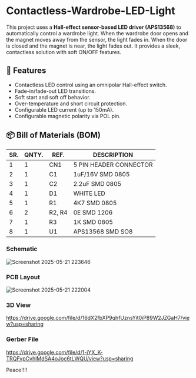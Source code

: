 # Contactless-Wardrobe-LED-Light

This project uses a **Hall-effect sensor-based LED driver (APS13568)** to automatically control a wardrobe light. When the wardrobe door opens and the magnet moves away from the sensor, the light fades in. When the door is closed and the magnet is near, the light fades out. It provides a sleek, contactless solution with soft ON/OFF features.

## 🔧 Features
- Contactless LED control using an omnipolar Hall-effect switch.
- Fade-in/fade-out LED transitions.
- Soft start and soft off behavior.
- Over-temperature and short circuit protection.
- Configurable LED current (up to 150mA).
- Configurable magnetic polarity via POL pin.

## 📦 Bill of Materials (BOM)

| SR. | QNTY. | REF.   | DESCRIPTION           |
|-----|-------|--------|------------------------|
| 1   | 1     | CN1    | 5 PIN HEADER CONNECTOR |
| 2   | 1     | C1     | 1uF/16V SMD 0805       |
| 3   | 1     | C2     | 2.2uF SMD 0805         |
| 4   | 1     | D1     | WHITE LED              |
| 5   | 1     | R1     | 4K7 SMD 0805           |
| 6   | 2     | R2, R4 | 0E SMD 1206            |
| 7   | 1     | R3     | 1K SMD 0805            |
| 8   | 1     | U1     | APS13568 SMD SO8       |


### Schematic

![Screenshot 2025-05-21 223646](https://github.com/user-attachments/assets/1be24af0-0bf8-4865-be1d-a1c71f06f214)

### PCB Layout

![Screenshot 2025-05-21 222004](https://github.com/user-attachments/assets/be34cc20-5cfd-40d9-a263-0376fc439e0d)


### 3D View

https://drive.google.com/file/d/16dX2fbXP9qhfUznsYit0iP89W2JZGaH7/view?usp=sharing

### Gerber File

https://drive.google.com/file/d/1-jYX_K-TRQFvpCvhlMdSA4oJoc6tLWQU/view?usp=sharing


Peace!!!!


